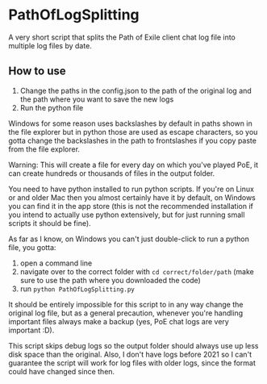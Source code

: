 # PathOfLogSplitting
A very short script that splits the Path of Exile client chat log file into multiple log files by date.

## How to use

1. Change the paths in the config.json to the path of the original log and the path where you want to save the new logs
2. Run the python file

Windows for some reason uses backslashes by default in paths shown in the file explorer but in python those are used as escape characters, so you gotta change the backslashes in the path to frontslashes if you copy paste from the file explorer.

Warning: This will create a file for every day on which you've played PoE, it can create hundreds or thousands of files in the output folder.

You need to have python installed to run python scripts. If you're on Linux or and older Mac then you almost certainly have it by default, on Windows you can find it in the app store (this is not the recommended installation if you intend to actually use python extensively, but for just running small scripts it should be fine).

As far as I know, on Windows you can't just double-click to run a python file, you gotta: 
1. open a command line
2. navigate over to the correct folder with `cd correct/folder/path` (make sure to use the path where you downloaded the code)
3. run `python PathOfLogSplitting.py`

It should be entirely impossible for this script to in any way change the original log file, but as a general precaution, whenever you're handling important files always make a backup (yes, PoE chat logs are very important :D).

This script skips debug logs so the output folder should always use up less disk space than the original.
Also, I don't have logs before 2021 so I can't guarantee the script will work for log files with older logs, since the format could have changed since then.
